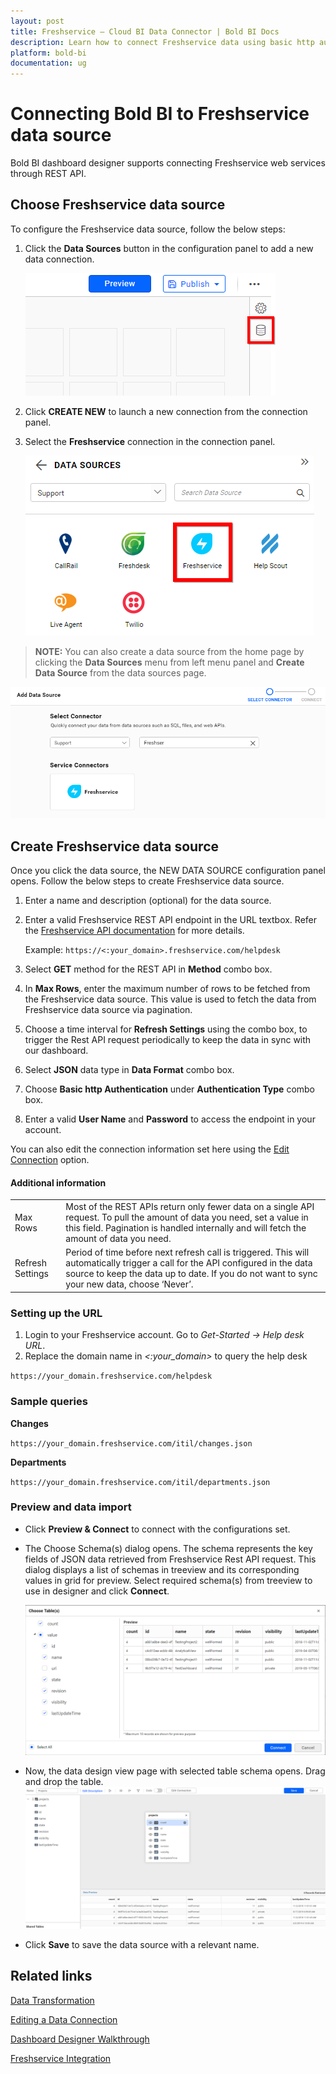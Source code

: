 ```yaml
---
layout: post
title: Freshservice – Cloud BI Data Connector | Bold BI Docs
description: Learn how to connect Freshservice data using basic http authentication through REST API endpoint with Bold BI Cloud.
platform: bold-bi
documentation: ug
---
```


# Connecting Bold BI to Freshservice data source
Bold BI dashboard designer supports connecting Freshservice web services through REST API.

## Choose Freshservice data source
To configure the Freshservice data source, follow the below steps:
1. Click the **Data Sources** button in the configuration panel to add a new data connection.

   ![Data source icon](/static/assets/cloud/working-with-datasource/data-connectors/images/common/DataSourcesIcon.png)

2. Click **CREATE NEW** to launch a new connection from the connection panel.
3. Select the **Freshservice** connection in the connection panel.

   ![Choose data source](/static/assets/cloud/working-with-datasource/data-connectors/images/freshservice/ChooseDS.png)

> **NOTE:**  You can also create a data source from the home page by clicking the **Data Sources** menu from left menu panel and **Create Data Source** from the data sources page.

   ![Choose data source from server](/static/assets/cloud/working-with-datasource/data-connectors/images/freshservice/ChooseDS_server.png)

## Create Freshservice data source
Once you click the data source, the NEW DATA SOURCE configuration panel opens. Follow the below steps to create Freshservice data source.
1. Enter a name and description (optional) for the data source.
2. Enter a valid Freshservice REST API endpoint in the URL textbox. Refer the [Freshservice API documentation](https://api.freshservice.com/) for more details.

    Example: `https://<:your_domain>.freshservice.com/helpdesk`

3. Select **GET** method for the REST API in **Method** combo box.
4. In **Max Rows**, enter the maximum number of rows to be fetched from the Freshservice data source. This value is used to fetch the data from Freshservice data source via pagination.
5. Choose a time interval for **Refresh Settings** using the combo box, to trigger the Rest API request periodically to keep the data in sync with our dashboard.
6. Select **JSON** data type in **Data Format** combo box.
7. Choose **Basic http Authentication** under **Authentication Type** combo box.
8. Enter a valid **User Name** and **Password** to access the endpoint in your account.

You can also edit the connection information set here using the [Edit Connection](/cloud-bi/working-with-data-source/editing-a-data-connection/) option.

#### Additional information
<table width="600">
<tr>
<td>
Max Rows
</td>
<td>
Most of the REST APIs return only fewer data on a single API request. To pull the amount of data you need, set a value in this field.  
Pagination is handled internally and will fetch the amount of data you need.
</td>
</tr>
<tr>
<td>
Refresh Settings
</td>
<td>
Period of time before next refresh call is triggered. This will automatically trigger a call for the API configured in the data source to keep the data up to date. If you do not want to sync your new data, choose ‘Never’.
</td>
</tr>
</table>

### Setting up the URL

1. Login to your Freshservice account. Go to *Get-Started -> Help desk URL*.
2. Replace the domain name in *<:your_domain>* to query the help desk

`https://your_domain.freshservice.com/helpdesk`

### Sample queries

**Changes**

`https://your_domain.freshservice.com/itil/changes.json`

**Departments**

`https://your_domain.freshservice.com/itil/departments.json`

### Preview and data import
* Click **Preview & Connect** to connect with the configurations set.
* The Choose Schema(s) dialog opens. The schema represents the key fields of JSON data retrieved from Freshservice Rest API request. This dialog displays a list of schemas in treeview and its corresponding values in grid for preview. Select required schema(s) from treeview to use in designer and click **Connect**.

   ![Preview](/static/assets/cloud/working-with-datasource/data-connectors/images/common/Preview.png)

* Now, the data design view page with selected table schema opens. Drag and drop the table.
   ![Query Editor](/static/assets/cloud/working-with-datasource/data-connectors/images/common/QueryEditor.png)

* Click **Save** to save the data source with a relevant name.

## Related links

[Data Transformation](/cloud-bi/working-with-data-source/transforming-data/joining-table/)

[Editing a Data Connection](/cloud-bi/working-with-data-source/editing-a-data-connection/)   

[Dashboard Designer Walkthrough](/cloud-bi/getting-started/quick-start/)

[Freshservice Integration](https://www.boldbi.com/integrations/freshservice)